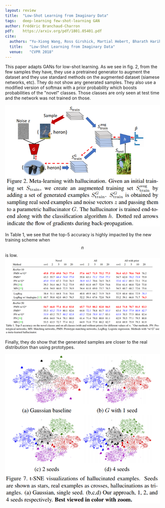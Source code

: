 ```yaml
---
layout: review
title:  "Low-Shot Learning from Imaginary Data"
tags:   deep-learning few-shot-learning GAN
author: Frédéric Branchaud-Charron
pdf:    https://arxiv.org/pdf/1801.05401.pdf
cite:
  authors: "Yu-Xiong Wang, Ross Girshick, Martial Hebert, Bharath Hariharan"
  title:   "Low-Shot Learning from Imaginary Data"
  venue:   "CVPR 2018"
---
```


This paper adapts GANs for low-shot learning. As we see in fig. 2, from the few samples they have, they use a pretrained generator to augment the dataset and they use standard methods on the augmented dataset (siamese networks, etc). They do not show any generated samples. They also use a modified version of softmax with a prior probability which boosts probabilities of the "novel" classes. Those classes are only seen at test time and the network was not trained on those.

![](/deep-learning/images/fewshotgan/fig2.png)

In Table 1, we see that the top-5 accuracy is highly impacted by the new training scheme when $$n$$ is low.
![](/deep-learning/images/fewshotgan/table1.png)

Finally, they do show that the generated samples are closer to the real distribution than using prototypes.

![](/deep-learning/images/fewshotgan/fig7.png)
